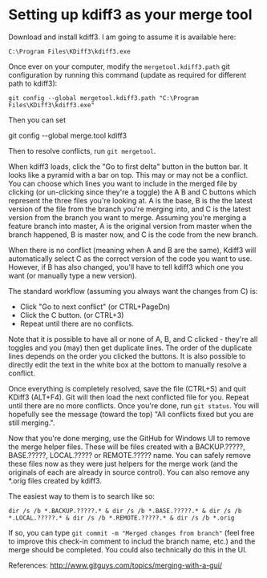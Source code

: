 ﻿Setting up kdiff3 as your merge tool
====================================

Download and install kdiff3.  I am going to assume it is available here:

`C:\Program Files\KDiff3\kdiff3.exe`

Once ever on your computer, modify the `mergetool.kdiff3.path` git configuration by running this command (update as required for different path to kdiff3):

`git config --global mergetool.kdiff3.path "C:\Program Files\KDiff3\kdiff3.exe"`

Then you can set 

git config --global merge.tool kdiff3

Then to resolve conflicts, run `git mergetool`.

When kdiff3 loads, click the "Go to first delta" button in the button bar.  It looks like a pyramid with a bar on top.  This may or may not be a conflict.  You can choose which lines you want to include in the merged file by clicking (or un-clicking since they're a toggle) the A B and C buttons which represent the three files you're looking at.  A is the base, B is the the latest version of the file from the branch you're merging into, and C is the latest version from the branch you want to merge.  Assuming you're merging a feature branch into master, A is the original version from master when the branch happened, B is master now, and C is the code from the new branch.

When there is no conflict (meaning when A and B are the same), Kdiff3 will automatically select C as the correct version of the code you want to use.  However, if B has also changed, you'll have to tell kdiff3 which one you want (or manually type a new version).

The standard workflow (assuming you always want the changes from C) is:
  * Click "Go to next conflict"  (or CTRL+PageDn)
  * Click the C button.  (or CTRL+3)
  * Repeat until there are no conflicts.
  
Note that it is possible to have all or none of A, B, and C clicked - they're all toggles and you (may) then get duplicate lines.  The order of the duplicate lines depends on the order you clicked the buttons.  It is also possible to directly edit the text in the white box at the bottom to manually resolve a conflict.

Once everything is completely resolved, save the file (CTRL+S) and quit KDiff3 (ALT+F4).  Git will then load the next conflicted file for you.  Repeat until there are no more conflicts.  Once you're done, run `git status`.  You will hopefully see the message (toward the top) "All conflicts fixed but you are still merging.".

Now that you're done merging, use the GitHub for Windows UI to remove the merge helper files.  These will be files created with a BACKUP.?????, BASE.?????, LOCAL.????? or REMOTE.????? name.  You can safely remove these files now as they were just helpers for the merge work (and the originals of each are already in source control).  You can also remove any *.orig files created by kdiff3.

The easiest way to them is to search like so:

```
dir /s /b *.BACKUP.?????.* & dir /s /b *.BASE.?????.* & dir /s /b *.LOCAL.?????.* & dir /s /b *.REMOTE.?????.* & dir /s /b *.orig
```

If so, you can type `git commit -m "Merged changes from branch"` (feel free to improve this check-in comment to includ the branch name, etc.) and the merge should be completed.  You could also technically do this in the UI.


References:
http://www.gitguys.com/topics/merging-with-a-gui/
